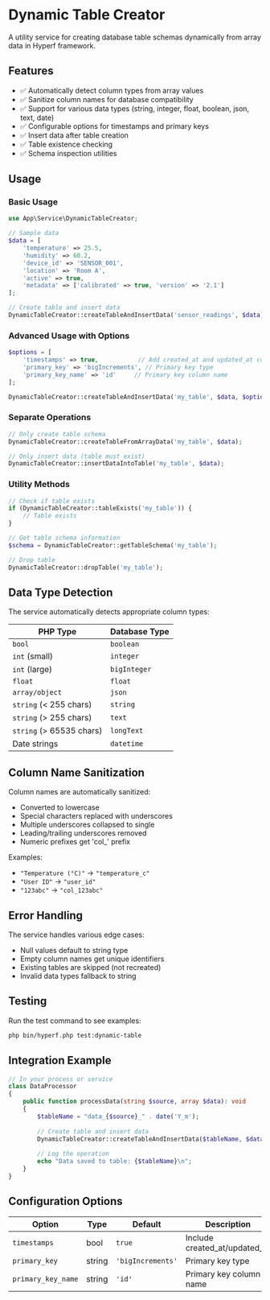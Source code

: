 # Dynamic Table Creator

A utility service for creating database table schemas dynamically from array data in Hyperf framework.

## Features

- ✅ Automatically detect column types from array values
- ✅ Sanitize column names for database compatibility  
- ✅ Support for various data types (string, integer, float, boolean, json, text, date)
- ✅ Configurable options for timestamps and primary keys
- ✅ Insert data after table creation
- ✅ Table existence checking
- ✅ Schema inspection utilities

## Usage

### Basic Usage

```php
use App\Service\DynamicTableCreator;

// Sample data
$data = [
    'temperature' => 25.5,
    'humidity' => 60.2,
    'device_id' => 'SENSOR_001',
    'location' => 'Room A',
    'active' => true,
    'metadata' => ['calibrated' => true, 'version' => '2.1']
];

// Create table and insert data
DynamicTableCreator::createTableAndInsertData('sensor_readings', $data);
```

### Advanced Usage with Options

```php
$options = [
    'timestamps' => true,           // Add created_at and updated_at columns
    'primary_key' => 'bigIncrements', // Primary key type
    'primary_key_name' => 'id'     // Primary key column name
];

DynamicTableCreator::createTableAndInsertData('my_table', $data, $options);
```

### Separate Operations

```php
// Only create table schema
DynamicTableCreator::createTableFromArrayData('my_table', $data);

// Only insert data (table must exist)
DynamicTableCreator::insertDataIntoTable('my_table', $data);
```

### Utility Methods

```php
// Check if table exists
if (DynamicTableCreator::tableExists('my_table')) {
    // Table exists
}

// Get table schema information
$schema = DynamicTableCreator::getTableSchema('my_table');

// Drop table
DynamicTableCreator::dropTable('my_table');
```

## Data Type Detection

The service automatically detects appropriate column types:

| PHP Type | Database Type |
|----------|---------------|
| `bool` | `boolean` |
| `int` (small) | `integer` |
| `int` (large) | `bigInteger` |
| `float` | `float` |
| `array/object` | `json` |
| `string` (< 255 chars) | `string` |
| `string` (> 255 chars) | `text` |
| `string` (> 65535 chars) | `longText` |
| Date strings | `datetime` |

## Column Name Sanitization

Column names are automatically sanitized:
- Converted to lowercase
- Special characters replaced with underscores
- Multiple underscores collapsed to single
- Leading/trailing underscores removed
- Numeric prefixes get 'col_' prefix

Examples:
- `"Temperature (°C)"` → `"temperature_c"`
- `"User ID"` → `"user_id"`
- `"123abc"` → `"col_123abc"`

## Error Handling

The service handles various edge cases:
- Null values default to string type
- Empty column names get unique identifiers
- Existing tables are skipped (not recreated)
- Invalid data types fallback to string

## Testing

Run the test command to see examples:

```bash
php bin/hyperf.php test:dynamic-table
```

## Integration Example

```php
// In your process or service
class DataProcessor
{
    public function processData(string $source, array $data): void
    {
        $tableName = "data_{$source}_" . date('Y_m');
        
        // Create table and insert data
        DynamicTableCreator::createTableAndInsertData($tableName, $data);
        
        // Log the operation
        echo "Data saved to table: {$tableName}\n";
    }
}
```

## Configuration Options

| Option | Type | Default | Description |
|--------|------|---------|-------------|
| `timestamps` | bool | `true` | Include created_at/updated_at |
| `primary_key` | string | `'bigIncrements'` | Primary key type |
| `primary_key_name` | string | `'id'` | Primary key column name |